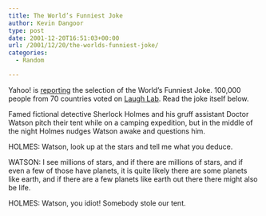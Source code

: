 ```yaml
---
title: The World’s Funniest Joke
author: Kevin Dangoor
type: post
date: 2001-12-20T16:51:03+00:00
url: /2001/12/20/the-worlds-funniest-joke/
categories:
  - Random

---
```

Yahoo! is [reporting][1] the selection of the World&#8217;s Funniest Joke. 100,000 people from 70 countries voted on [Laugh Lab][2]. Read the joke itself below.

Famed fictional detective Sherlock Holmes and his gruff assistant Doctor Watson pitch their tent while on a camping expedition, but in the middle of the night Holmes nudges Watson awake and questions him.
  
<!--more-->


  
HOLMES: Watson, look up at the stars and tell me what you deduce.

WATSON: I see millions of stars, and if there are millions of stars, and if even a few of those have planets, it is quite likely there are some planets like earth, and if there are a few planets like earth out there there might also be life.

HOLMES: Watson, you idiot! Somebody stole our tent.

 [1]: http://dailynews.yahoo.com/h/nm/20011220/od/joke_dc_1.html
 [2]: http://www.laughlab.co.uk/home.html